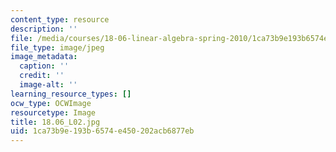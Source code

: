 ```yaml
---
content_type: resource
description: ''
file: /media/courses/18-06-linear-algebra-spring-2010/1ca73b9e193b6574e450202acb6877eb_18.06_L02.jpg
file_type: image/jpeg
image_metadata:
  caption: ''
  credit: ''
  image-alt: ''
learning_resource_types: []
ocw_type: OCWImage
resourcetype: Image
title: 18.06_L02.jpg
uid: 1ca73b9e-193b-6574-e450-202acb6877eb
---
```

